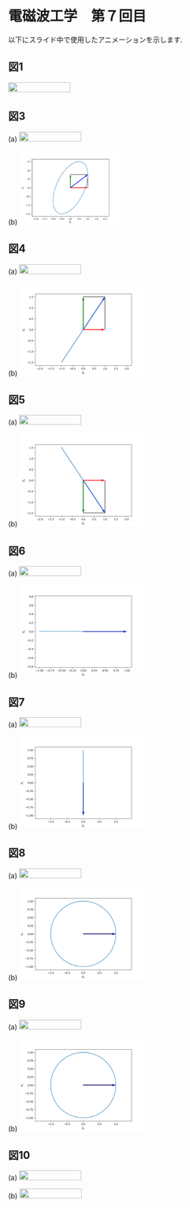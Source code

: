# 電磁波工学　第７回目

以下にスライド中で使用したアニメーションを示します.

## 図1
<img src="./figs/fig01.gif" width="50%" height="50%"></img>

## 図3
(a) <img src="./figs/fig03a.gif" width="50%" height="50%"></img>

(b) <img src="./figs/fig03b.gif" width="40%" height="40%"></img>

## 図4
(a) <img src="./figs/fig04a.gif" width="50%" height="50%"></img>

(b) <img src="./figs/fig04b.gif" width="50%" height="50%"></img>


## 図5
(a) <img src="./figs/fig05a.gif" width="50%" height="50%"></img>

(b) <img src="./figs/fig05b.gif" width="50%" height="50%"></img>

## 図6 
(a) <img src="./figs/fig06a.gif" width="50%" height="50%"></img>

(b) <img src="./figs/fig06b.gif" width="50%" height="50%"></img>


## 図7
(a) <img src="./figs/fig07a.gif" width="50%" height="50%"></img>

(b) <img src="./figs/fig07b.gif" width="50%" height="50%"></img>


## 図8
(a) <img src="./figs/fig08a.gif" width="50%" height="50%"></img>

(b) <img src="./figs/fig08b.gif" width="50%" height="50%"></img>


## 図9
(a) <img src="./figs/fig09a.gif" width="50%" height="50%"></img>

(b) <img src="./figs/fig09b.gif" width="50%" height="50%"></img>


## 図10
(a) <img src="./figs/fig10a.gif" width="50%" height="50%"></img>

(b) <img src="./figs/fig10b.gif" width="50%" height="50%"></img>

